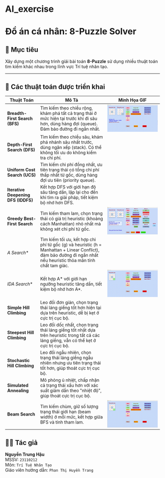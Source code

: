 # AI_exercise

# Đồ án cá nhân: 8-Puzzle Solver

## 🎯 Mục tiêu
Xây dựng một chương trình giải bài toán **8-Puzzle** sử dụng nhiều thuật toán tìm kiếm khác nhau trong lĩnh vực Trí tuệ nhân tạo.

---

## 🧠 Các thuật toán được triển khai

| Thuật Toán               | Mô Tả                                                                 | Minh Họa GIF                              |
|--------------------------|----------------------------------------------------------------------|-------------------------------------------|
| **Breadth-First Search (BFS)** | Tìm kiếm theo chiều rộng, khám phá tất cả trạng thái ở mức hiện tại trước khi đi sâu hơn, dùng hàng đợi (queue). Đảm bảo đường đi ngắn nhất.    | ![BFS](gifs/bfs.gif)                     |
| **Depth-First Search (DFS)**   | Tìm kiếm theo chiều sâu, khám phá nhánh sâu nhất trước, dùng ngăn xếp (stack). Có thể không tối ưu do không kiểm tra chi phí.             |                    |
| **Uniform Cost Search (UCS)**  | Tìm kiếm chi phí đồng nhất, ưu tiên trạng thái có tổng chi phí thấp nhất từ gốc, dùng hàng đợi ưu tiên (priority queue).        |                     |
| **Iterative Deepening DFS (IDDFS)** | Kết hợp DFS với giới hạn độ sâu tăng dần, lặp lại cho đến khi tìm ra giải pháp, tiết kiệm bộ nhớ hơn DFS.               |                 |
| **Greedy Best-First Search**   | Tìm kiếm tham lam, chọn trạng thái có giá trị heuristic (khoảng cách Manhattan) nhỏ nhất mà không xét chi phí từ gốc.           | ![Greedy](gifs/greedy.gif)               |
| **A* Search**                 | Tìm kiếm tối ưu, kết hợp chi phí từ gốc (g) và heuristic (h = Manhattan + Linear Conflict), đảm bảo đường đi ngắn nhất nếu heuristic thỏa mãn tính chất tam giác.       |                 |
| **IDA* Search**               | Kết hợp A* với giới hạn ngưỡng heuristic tăng dần, tiết kiệm bộ nhớ hơn A*.                   | ![IDA*](gifs/ida.gif)               |
| **Simple Hill Climbing**       | Leo đồi đơn giản, chọn trạng thái láng giềng tốt hơn hiện tại dựa trên heuristic, dễ bị kẹt ở cực trị cục bộ.                     |     |
| **Steepest Hill Climbing**     | Leo đồi dốc nhất, chọn trạng thái láng giềng tốt nhất dựa trên heuristic trong tất cả các láng giềng, vẫn có thể kẹt ở cực trị cục bộ.     |  |
| **Stochastic Hill Climbing**   | Leo đồi ngẫu nhiên, chọn trạng thái láng giềng ngẫu nhiên nhưng ưu tiên trạng thái tốt hơn, giúp thoát cực trị cục bộ.            |  |
| **Simulated Annealing**        | Mô phỏng ủ nhiệt, chấp nhận cả trạng thái xấu hơn với xác suất giảm dần theo "nhiệt độ", giúp thoát cực trị cục bộ.    |  |
| **Beam Search**                | Tìm kiếm chùm, giữ số lượng trạng thái giới hạn (beam width) ở mỗi mức, kết hợp giữa BFS và tính tham lam.   | ![Beam Search](gifs/beam_search.gif)     |

## 👨‍💻 Tác giả

**Nguyễn Trung Hậu**  
MSSV: `23110212`  
Môn: `Trí Tuệ Nhân Tạo`  
Giáo viên hướng dẫn: `Phan Thị Huyền Trang` 
